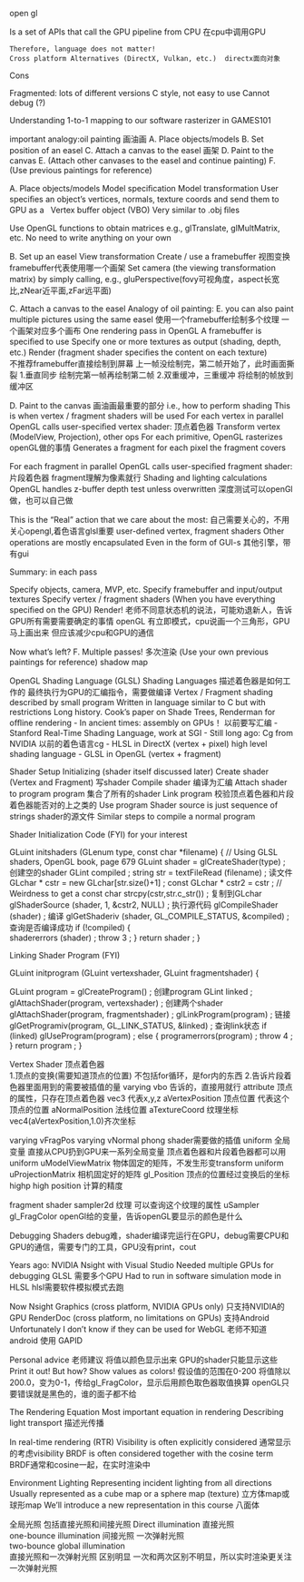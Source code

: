 
open gl

  Is a set of APIs that call the GPU pipeline from CPU  在cpu中调用GPU
  
    Therefore, language does not matter!
    Cross platform Alternatives (DirectX, Vulkan, etc.)  directx面向对象

  Cons

  Fragmented: lots of different versions C style, not easy to use Cannot debug (?)
 
  Understanding
  1-to-1 mapping to our software rasterizer in GAMES101



  important analogy:oil painting  画油画
    A. Place objects/models
    B. Set position of an easel
    C. Attach a canvas to the easel  画架
    D. Paint to the canvas
    E. (Attach other canvases to the easel and continue painting)
    F. (Use previous paintings for reference)
    
    
  A. Place objects/models
    Model speciﬁcation 
    Model transformation
  User speciﬁes an object’s vertices, normals, texture coords and send them to GPU as a   
  Vertex buﬀer object (VBO)
   Very similar to .obj ﬁles
  
  Use OpenGL functions to obtain matrices
    e.g., glTranslate, glMultMatrix, etc.
    No need to write anything on your own  
    
  
  B. Set up an easel
    View transformation Create / use a framebuffer 视图变换  framebuffer代表使用哪一个画架
    Set camera (the viewing transformation matrix) by simply calling, 
     e.g., gluPerspective(fovy可视角度，aspect长宽比,zNear近平面,zFar远平面)  
     
     

  C. Attach a canvas to the easel
   Analogy of oil painting: 
    E. you can also paint multiple pictures using the same easel  使用一个framebuffer绘制多个纹理
       一个画架对应多个画布
   One rendering pass in OpenGL
    A framebuffer is speciﬁed to use
    Specify one or more textures as output (shading, depth, etc.)
    Render (fragment shader speciﬁes the content on each texture)   
    不推荐framebuffer直接绘制到屏幕 上一帧没绘制完，第二帧开始了，此时画面撕裂
    1.垂直同步  绘制完第一帧再绘制第二帧
    2.双重缓冲，三重缓冲  将绘制的帧放到缓冲区
    
  
  D. Paint to the canvas  画油画最重要的部分
    i.e., how to perform shading
    This is when vertex / fragment shaders will be used
  For each vertex in parallel 
    OpenGL calls user-speciﬁed vertex shader: 顶点着色器
    Transform vertex (ModelView, Projection), other ops
  For each primitive, OpenGL rasterizes  openGL做的事情
    Generates a fragment for each pixel the fragment covers 
    
 
  
  For each fragment in parallel
   OpenGL calls user-speciﬁed fragment shader: 片段着色器   fragment理解为像素就行
   Shading and lighting calculations 
   OpenGL handles z-buffer depth test unless overwritten  深度测试可以openGl做，也可以自己做
  
  This is the “Real” action that we care about the most: 自己需要关心的，不用关心opengl,着色语言glsl重要
  user-deﬁned vertex, fragment shaders
    Other operations are mostly encapsulated 
    Even in the form of GUI-s  其他引擎，带有gui 
    
    
 
  Summary: in each pass
  
  Specify objects, camera, MVP, etc.
  Specify framebuffer and input/output textures
  Specify vertex / fragment shaders 
  (When you have everything speciﬁed on the GPU) Render! 老师不同意状态机的说法，可能劝退新人，告诉GPU所有需要需要确定的事情
  openGL 有立即模式，cpu说画一个三角形，GPU马上画出来  但应该减少cpu和GPU的通信
  
  Now what’s left?
  F. Multiple passes!   多次渲染
  (Use your own previous paintings for reference)     shadow map 
  
  
  
  OpenGL Shading Language (GLSL)
  Shading Languages   描述着色器是如何工作的  最终执行为GPU的汇编指令，需要做编译
  Vertex / Fragment shading described by small program
  Written in language similar to C but with restrictions
  Long history. Cook’s paper on Shade Trees, Renderman for oﬄine rendering 
     - In ancient times: assembly on GPUs！     以前要写汇编
     - Stanford Real-Time Shading Language, work at SGI
     - Still long ago: Cg from NVIDIA   以前的着色语言cg
     - HLSL in DirectX (vertex + pixel)   high level shading language
      - GLSL in OpenGL (vertex + fragment)
      
      
  Shader Setup
  Initializing (shader itself discussed later)
    Create shader (Vertex and Fragment)  写shader
    Compile shader  编译为汇编
    Attach shader to program  program 集合了所有的shader
    Link program  校验顶点着色器和片段着色器能否对的上之类的
    Use program
  Shader source is just sequence of strings shader的源文件
   Similar steps to compile a normal program  
   
   
  Shader Initialization Code (FYI)  for your interest
  
  GLuint initshaders (GLenum type, const char *filename) {
  // Using GLSL shaders, OpenGL book, page 679 
  GLuint shader = glCreateShader(type) ;  创建空的shader
  GLint compiled ; 
  string str = textFileRead (filename) ; 读文件
  GLchar * cstr = new GLchar[str.size()+1] ;
  const GLchar * cstr2 = cstr ; // Weirdness to get a const char 
  strcpy(cstr,str.c_str()) ; 复制到GLchar
  glShaderSource (shader, 1, &cstr2, NULL) ; 执行源代码
  glCompileShader (shader) ;  编译
  glGetShaderiv (shader, GL_COMPILE_STATUS, &compiled) ; 查询是否编译成功
  if (!compiled) {      
    shadererrors (shader) ;
    throw 3 ; 
    } 
    return shader ;
  }   
  
  
  
  
  Linking Shader Program (FYI)
  
  GLuint initprogram (GLuint vertexshader, GLuint fragmentshader) {
  
  GLuint program = glCreateProgram() ; 创建program
  GLint linked ; 
  glAttachShader(program, vertexshader) ;  创建两个shader
  glAttachShader(program, fragmentshader) ; 
  glLinkProgram(program) ;   链接
  glGetProgramiv(program, GL_LINK_STATUS, &linked) ; 查询link状态
   if (linked) glUseProgram(program) ;
    else {
     programerrors(program) ;
     throw 4 ;
    } 
    return program ;
  }
  
  
  Vertex Shader 顶点着色器  
    1.顶点的变换(需要知道顶点的位置)   不包括for循环，是for内的东西
    2.告诉片段着色器里面用到的需要被插值的量  varying
   vbo 告诉的，直接用就行
   attribute 顶点的属性，只存在顶点着色器
   vec3 代表x,y,z  aVertexPosition 顶点位置  代表这个顶点的位置
   aNormalPosition 法线位置
   aTextureCoord 纹理坐标
   vec4(aVertexPosition,1.0)齐次坐标
   
   varying vFragPos  varying vNormal  phong shader需要做的插值
   uniform 全局变量 直接从CPU扔到GPU来一系列全局变量 顶点着色器和片段着色器都可以用
   uniform uModelViewMatrix 物体固定的矩阵，不发生形变transform   uniform uProjectionMatrix 相机固定好的矩阵
   gl_Position 顶点的位置经过变换后的坐标
   highp high position 计算的精度
   
   
   
   
  fragment shader 
    sampler2d 纹理  可以查询这个纹理的属性 uSampler
    gl_FragColor openGl给的变量，告诉openGL要显示的颜色是什么
   
   
   
  Debugging Shaders   debug难，shader编译完运行在GPU，debug需要CPU和GPU的通信，需要专门的工具，GPU没有print，cout

  Years ago: NVIDIA Nsight with Visual Studio
    Needed multiple GPUs for debugging GLSL   需要多个GPU
    Had to run in software simulation mode in HLSL  hlsl需要软件模拟模式去跑
  
  Now
   Nsight Graphics (cross platform, NVIDIA GPUs only)  只支持NVIDIA的GPU
   RenderDoc (cross platform, no limitations on GPUs)  支持Android
   Unfortunately I don’t know if they can be used for WebGL  老师不知道
   android 使用 GAPID
   
  Personal advice 老师建议  将值以颜色显示出来  GPU的shader只能显示这些
   Print it out!
   But how?
   Show values as colors! 假设值的范围在0-200 将值除以200.0，变为0-1，传给gl_FragColor，显示后用颜色取色器取值换算
   openGL只要错误就是黑色的，谁的面子都不给
   
   
 The Rendering Equation
 Most important equation in rendering
  Describing light transport   描述光传播
  
 In real-time rendering (RTR)
  Visibility is often explicitly considered  通常显示的考虑visibility
  BRDF is often considered together with the cosine term  BRDF通常和cosine一起，在实时渲染中
  
  
 Environment Lighting
 Representing incident lighting from all directions
  Usually represented as a cube map or a sphere map (texture) 立方体map或球形map
  We’ll introduce a new representation in this course 八面体
  
 全局光照 包括直接光照和间接光照
 Direct illumination 直接光照    
 one-bounce illumination 间接光照 一次弹射光照  
 two-bounce global illumination  
 直接光照和一次弹射光照 区别明显    一次和两次区别不明显，所以实时渲染更关注一次弹射光照